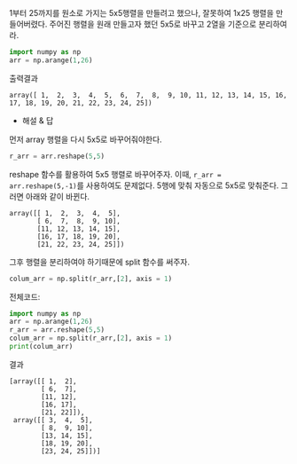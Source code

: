1부터 25까지를 원소로 가지는 5x5행렬을 만들려고 했으나, 잘못하여 1x25 행렬을 만들어버렸다. 
주어진 행렬을 원래 만들고자 했던 5x5로 바꾸고 2열을 기준으로 분리하여라.

``` python
import numpy as np
arr = np.arange(1,26)
```
출력결과
```
array([ 1,  2,  3,  4,  5,  6,  7,  8,  9, 10, 11, 12, 13, 14, 15, 16, 17, 18, 19, 20, 21, 22, 23, 24, 25])
```

   
   
   

   
            

- 해설 & 답

먼저 array 행렬을 다시 5x5로 바꾸어줘야한다.
``` python
r_arr = arr.reshape(5,5)
```
reshape 함수를 활용하여 5x5 행렬로 바꾸어주자. 이때, `r_arr = arr.reshape(5,-1)`를 사용하여도 문제없다. 5행에 맞춰 자동으로 5x5로 맞춰준다.
그러면 아래와 같이 바뀐다.
```
array([[ 1,  2,  3,  4,  5],
       [ 6,  7,  8,  9, 10],
       [11, 12, 13, 14, 15],
       [16, 17, 18, 19, 20],
       [21, 22, 23, 24, 25]])
```
그후 행렬을 분리하여야 하기때문에 split 함수를 써주자.
```python
colum_arr = np.split(r_arr,[2], axis = 1)
```
전체코드:
``` python
import numpy as np
arr = np.arange(1,26)
r_arr = arr.reshape(5,5)
colum_arr = np.split(r_arr,[2], axis = 1)
print(colum_arr)
```
결과
```
[array([[ 1,  2],
        [ 6,  7],
        [11, 12],
        [16, 17],
        [21, 22]]),
 array([[ 3,  4,  5],
        [ 8,  9, 10],
        [13, 14, 15],
        [18, 19, 20],
        [23, 24, 25]])]
```
